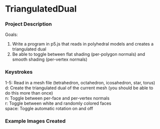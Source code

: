 # TriangulatedDual

### Project Description ###
Goals:
1. Write a program in p5.js that reads in polyhedral models and creates a triangulated dual
2. Be able to toggle between flat shading (per-polygon normals) and smooth shading (per-vertex normals)

### Keystrokes ###
1-5: Read in a mesh file (tetrahedron, octahedron, icosahedron, star, torus) <br>
d: Create the triangulated dual of the current mesh (you should be able to do this more than once) <br>
n: Toggle between per-face and per-vertex normals <br>
r: Toggle between white and randomly colored faces <br>
space: Toggle automatic rotation on and off <br>

### Example Images Created ###
